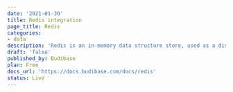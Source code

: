 ```yaml
---
date: '2021-01-30'
title: Redis integration
page_title: Redis
categories: 
- data
description: 'Redis is an in-memory data structure store, used as a distributed, in-memory key–value database, cache and message broker, with optional durability. '
draft: 'false'
published_by: Budibase
plan: Free
docs_url: 'https://docs.budibase.com/docs/redis'
status: Live
---
```



